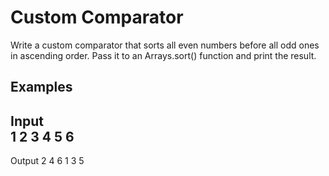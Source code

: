 # Custom Comparator

Write a custom comparator that sorts all even numbers before all odd ones in ascending order. Pass it to an Arrays.sort() function and print the result.


Examples
---------------------------------------------
Input	
1 2 3 4 5 6
---------------------------------------------
Output
2 4 6 1 3 5
